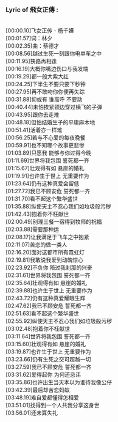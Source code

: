 <h3>Lyric of 飛女正傳 :</h3><p><br>[00:00.10]飞女正传 - 杨千嬅
<br>[00:01.57]词：林夕
<br>[00:02.35]曲：蔡德才
<br>[00:08.56]越过生死一刻跟你电单车之中
<br>[00:11.95]狭路再相逢
<br>[00:16.19]大概你嘴边伤口与我发端
<br>[00:19.29]都一般大紫大红
<br>[00:24.25]下半生不要只要下秒钟
<br>[00:27.95]再不敢吻你你便再失踪
<br>[00:31.88]抑或有 谁高呼 不要动
<br>[00:40.44]未怕挨紧颈边穿过横飞的子弹
<br>[00:43.95]跟你去走难
<br>[00:48.18]但怕结婚生子的平庸麻木地
<br>[00:51.41]活着亦一样难
<br>[00:56.25]若与不心爱的每夜晚餐
<br>[00:59.91]也不知哪个故事更悲惨
<br>[01:03.89]只愿我 能够与你过得今晚
<br>[01:11.69]世界将我包围 誓死都一齐
<br>[01:15.67]壮观得有如 悬崖的婚礼
<br>[01:19.91]也许生于世上 无重要作为
<br>[01:23.64]仍有这种真爱会留低
<br>[01:27.72]我已不顾安危 誓死都一齐
<br>[01:31.70]看不起这个繁华盛世
<br>[01:35.88]纵使天主不忍心我们如垃圾般污秽
<br>[01:42.43]抱着你不枉献世
<br>[02:00.49]别理三餐一宿得到牧师的祝福
<br>[02:03.88]需要那种运
<br>[02:08.17]让我满足于飞车之中抱紧
<br>[02:11.07]苦恋的做一类人
<br>[02:16.20]面对这都市所有霓虹灯
<br>[02:19.81]我敢说我爱到动魄惊心
<br>[02:23.92]不负你 陪过我刹那的兴奋
<br>[02:31.61]世界将我包围 誓死都一齐
<br>[02:35.64]壮观得有如 悬崖的婚礼
<br>[02:39.88]也许生于世上 无重要作为
<br>[02:43.72]仍有这种真爱耀眼生辉
<br>[02:47.62]我已不顾安危 誓死都一齐
<br>[02:51.63]看不起这个繁华盛世
<br>[02:55.92]纵使天主不忍心我们如垃圾般污秽
<br>[03:02.48]抱着你不枉献世
<br>[03:11.64]世界将我包围 誓死都一齐
<br>[03:15.60]壮观得有如 悬崖的婚礼
<br>[03:19.87]也许生于世上 无重要作为
<br>[03:23.66]仍有生死之交可超越一切
<br>[03:27.59]我已不顾安危 誓死都一齐
<br>[03:31.62]爱得起你 为何还忌讳
<br>[03:35.86]也许出生当天本以为谁待我像公仔
<br>[03:42.39]最后却苦恋蚂蚁
<br>[03:48.19]难自爱都懂得怎相爱
<br>[03:51.01]找得到一个人共我分享这身世
<br>[03:56.01]还未算失礼
</p>